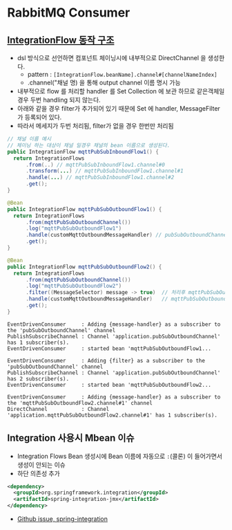 # RabbitMQ Consumer

## [IntegrationFlow 동작 구조](https://docs.spring.io/spring-integration/reference/html/dsl.html#java-dsl-channels)
- dsl 방식으로 선언하면 컴포넌트 체이닝시에 내부적으로 DirectChannel 을 생성한다. 
  - pattern : `[IntegrationFlow.beanName].channel#[channelNameIndex]`
  - .channel("채널 명) 을 통해 output channel 이름 명시 가능
- 내부적으로 flow 를 처리할 handler 를 Set Collection 에 보관 하므로 같은객체일 경우 두번 handling 되지 않는다.
- 아래와 같을 경우 filter가 추가되어 있기 때문에 Set 에 handler, MessageFilter 가 등록되어 있다.
- 따라서 메세지가 두번 처리됨, filter가 없을 경우 한번만 처리됨
```java
// 채널 이름 예시
// 체이닝 하는 대상이 채널 일경우 채널의 bean 이름으로 생성된다.
public IntegrationFlow mqttPubSubInboundFlow1() {
  return IntegrationFlows
      .from(..) // mqttPubSubInboundFlow1.channel#0 
      .transform(...) // mqttPubSubInboundFlow1.channel#1
      .handle(...) // mqttPubSubInboundFlow1.channel#2
      .get();
}
```
```java
@Bean
public IntegrationFlow mqttPubSubOutboundFlow1() {
  return IntegrationFlows
      .from(mqttPubSubOutboundChannel())
      .log("mqttPubSubOutboundFlow1")
      .handle(customMqttOutboundMessageHandler) // pubSubOutboundChannel 을 구독하고있음
      .get();
}

@Bean
public IntegrationFlow mqttPubSubOutboundFlow2() {
  return IntegrationFlows
      .from(mqttPubSubOutboundChannel())
      .log("mqttPubSubOutboundFlow2")
      .filter((MessageSelector) message -> true)  // 처리후 mqttPubSubOutboundFlow2.channel#1 로 보냄
      .handle(customMqttOutboundMessageHandler)   // mqttPubSubOutboundFlow2.channel#1 을 구독하고 있음
      .get();
}
```
```text
EventDrivenConsumer     : Adding {message-handler} as a subscriber to the 'pubSubOutboundChannel' channel
PublishSubscribeChannel : Channel 'application.pubSubOutboundChannel' has 1 subscriber(s).
EventDrivenConsumer     : started bean 'mqttPubSubOutboundFlow1...

EventDrivenConsumer     : Adding {filter} as a subscriber to the 'pubSubOutboundChannel' channel
PublishSubscribeChannel : Channel 'application.pubSubOutboundChannel' has 2 subscriber(s).
EventDrivenConsumer     : started bean 'mqttPubSubOutboundFlow2...

EventDrivenConsumer     : Adding {message-handler} as a subscriber to the 'mqttPubSubOutboundFlow2.channel#1' channel
DirectChannel           : Channel 'application.mqttPubSubOutboundFlow2.channel#1' has 1 subscriber(s).
```

## Integration 사용시 Mbean 이슈
- Integration Flows Bean 생성시에 Bean 이름에 자동으로 `:`(콜론) 이 들어가면서 생성이 안되는 이슈
- 하단 의존성 추가
```xml
<dependency>
  <groupId>org.springframework.integration</groupId>
  <artifactId>spring-integration-jmx</artifactId>
</dependency>
```
- [Github issue, spring-integration](https://github.com/spring-projects/spring-integration/issues/3051)